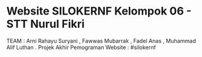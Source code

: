 # Website SILOKERNF Kelompok 06 - STT Nurul Fikri
TEAM : Arni Rahayu Suryani , Fawwas Mubarrak , Fadel Anas , Muhammad Alif Luthan . Projek Akhir Pemograman Website : #silokernf
